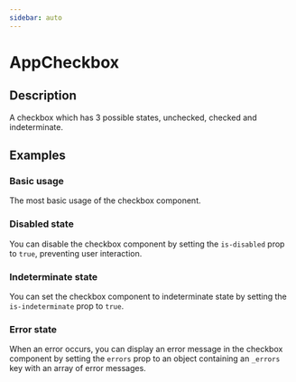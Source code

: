 ```yaml
---
sidebar: auto
---
```


# AppCheckbox

## Description

A checkbox which has 3 possible states, unchecked, checked and indeterminate.

## Examples

### Basic usage
The most basic usage of the checkbox component.

<ComponentPreview name="app-checkbox/simple" />

### Disabled state
You can disable the checkbox component by setting the `is-disabled` prop to `true`, preventing user interaction.

<ComponentPreview name="app-checkbox/disabled" />

### Indeterminate state
You can set the checkbox component to indeterminate state by setting the `is-indeterminate` prop to `true`.

<ComponentPreview name="app-checkbox/indeterminate" />

### Error state
When an error occurs, you can display an error message in the checkbox component by setting the `errors` prop to an object containing an `_errors` key with an array of error messages.

<ComponentPreview name="app-checkbox/error" />

<!-- @include: ./app-checkbox-meta.md -->
